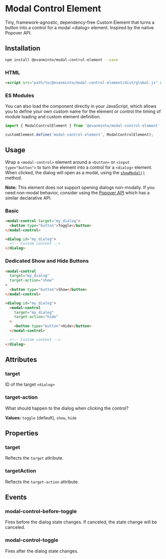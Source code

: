 # Modal Control Element
Tiny, framework-agnostic, dependency-free Custom Element that turns a button
into a control for a modal &lt;dialog> element. Inspired by the native Popover
API.

## Installation

```sh
npm install @evanminto/modal-control-element --save
```

### HTML

```html
<script src="path/to/@evanminto/modal-control-element/dist/global.js" defer>
```

### ES Modules

You can also load the component directly in your JavaScript, which allows you to define your own custom name for the element or control the timing of module loading and custom element definition.

```js
import { ModalControlElement } from '@evanminto/modal-control-element';

customElement.define('modal-control-element', ModalControlElement);
```

## Usage

Wrap a `<modal-control>` element around a `<button>` or `<input type="button">`
to turn the element into a control for a `<dialog>` element. When clicked, the
dialog will open as a modal, using the
[`showModal()`](https://developer.mozilla.org/en-US/docs/Web/API/HTMLDialogElement/showModal)
method.

**Note:** This element does not support opening dialogs non-modally. If you need non-modal behavior, consider using the [Popover API](https://developer.mozilla.org/en-US/docs/Web/API/Popover_API) which has a similar declarative API.

### Basic

```html
<modal-control target="my_dialog">
  <button type="button">Toggle</button>
</modal-control>

<dialog id="my_dialog">
  <!-- Custom content -->
</dialog>
```

### Dedicated Show and Hide Buttons

```html
<modal-control
  target="my_dialog"
  target-action="show"
>
  <button type="button">Show</button>
</modal-control>

<dialog id="my_dialog">
  <modal-control
    target="my_dialog"
    target-action="hide"
  >
    <button type="button">Hide</button>
  </modal-control>

  <!-- Custom content -->
</dialog>
```

## Attributes

### target

ID of the target `<dialog>`

### target-action

What should happen to the dialog when clicking the control?

**Values:** `toggle` (default), `show`, `hide`

## Properties

### target

Reflects the `target` attribute.

### targetAction

Reflects the `target-action` attribute.

## Events

### modal-control-before-toggle

Fires before the dialog state changes. If canceled, the state change will be
canceled.

### modal-control-toggle

Fires after the dialog state changes.
